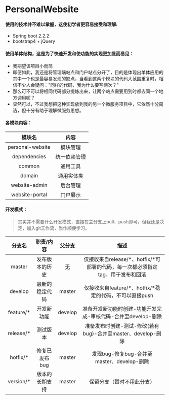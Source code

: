 # PersonalWebsite
#### 使用的技术并不难以掌握，这使初学者更容易接受和理解:
- Spring boot 2.2.2
- bootstrap4 + jQuery

#### 使用单体结构，这是为了快速开发和使功能的实现更加显而易见：
- 我期望该项目小而简
- 即便如此，我还是将管理端站点和门户站点分开了，目的是体现出单体应用的其中一个也是最容易发现的缺点，当看到这两个模块的代码大范围重复时，相信不少人会疑问："同样的代码，我为什么要写两次？"
- 那么可不可以将相同代码部分提炼出来，让两个站点需要用到时都去同一个地方调用呢？
- 显然可以，不过我想把这种实现放到我的另一个微服务项目中，它依然十分简洁，但十分有助于理解微服务思想。

#### 各模块内容：

| 模块名  |  内容  |
| :----: | :----: |
| personal-website | 模块管理 |
| dependencies | 统一依赖管理 |
| common | 通用工具 |
| domain | 通用实体类 |
| website-admin | 后台管理 |
| website-portal | 门户展示 |

#### 开发模式：

> 其实并不需要什么开发模式，直接在主分支上pull、push即可，但我还是决定，加入git工作流，当作顺便学习。

| 分支名  |  职责/内容  |  父分支  |  描述  |
| :----: | :----: | :----: | :----: |
| master | 发布版本的历史 |无|仅接收来自release/*、hotfix/*可部署的代码，每一次都必须指定tag，用于发布和回滚|
| develop | 最新的稳定代码 |master|仅接收来自feature/*、hotfix/*稳定的代码，不可以直接push|
| feature/* | 开发新功能 |develop|准备开发新功能时创建-功能开发完成-审核代码-合并至develop-删除|
| release/* | 测试版本 |develop|准备发布时创建-测试-修改(若有bug)-合并至master、develop-删除|
| hotfix/* | 修复已发布bug |master|发现bug-修复bug-合并至master、develop-删除|
| version/* | 版本的长期支持 |master|保留分支（暂时不用此分支）|